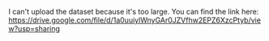 I can't upload the dataset because it's too large. You can find the link here: https://drive.google.com/file/d/1a0uuiylWnyGAr0JZVfhw2EPZ6XzcPtyb/view?usp=sharing
